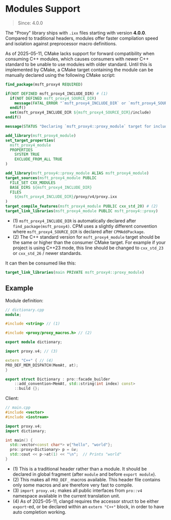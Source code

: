# Modules Support

> Since: 4.0.0

The "Proxy" library ships with `.ixx` files starting with version **4.0.0**. Compared to traditional headers, modules offer faster compilation speed and isolation against preprocessor macro definitions.

As of 2025-05-11, CMake lacks support for forward compatibility when consuming C++ modules, which causes consumers with newer C++ standard to be unable to use modules with older standard. Until this is implemented by CMake, a CMake target containing the module can be manually declared using the following CMake script:

```cmake
find_package(msft_proxy4 REQUIRED)

if(NOT DEFINED msft_proxy4_INCLUDE_DIR) # (1)
  if(NOT DEFINED msft_proxy4_SOURCE_DIR)
    message(FATAL_ERROR "`msft_proxy4_INCLUDE_DIR` or `msft_proxy4_SOURCE_DIR` must be defined to use this script.")
  endif()
  set(msft_proxy4_INCLUDE_DIR ${msft_proxy4_SOURCE_DIR}/include)
endif()

message(STATUS "Declaring `msft_proxy4::proxy_module` target for include path `${msft_proxy4_INCLUDE_DIR}`")

add_library(msft_proxy4_module)
set_target_properties(
  msft_proxy4_module
  PROPERTIES
    SYSTEM TRUE
    EXCLUDE_FROM_ALL TRUE
)

add_library(msft_proxy4::proxy_module ALIAS msft_proxy4_module)
target_sources(msft_proxy4_module PUBLIC
  FILE_SET CXX_MODULES
  BASE_DIRS ${msft_proxy4_INCLUDE_DIR}
  FILES
    ${msft_proxy4_INCLUDE_DIR}/proxy/v4/proxy.ixx
)
target_compile_features(msft_proxy4_module PUBLIC cxx_std_20) # (2)
target_link_libraries(msft_proxy4_module PUBLIC msft_proxy4::proxy)
```

- (1) `msft_proxy4_INCLUDE_DIR` is automatically declared after `find_package(msft_proxy4)`. CPM uses a slightly different convention where `msft_proxy4_SOURCE_DIR` is declared after `CPMAddPackage`.
- (2) The C++ standard version for `msft_proxy4_module` target should be the same or higher than the consumer CMake target. For example if your project is using C++23 mode, this line should be changed to `cxx_std_23` or `cxx_std_26` / newer standards.

It can then be consumed like this:

```cmake
target_link_libraries(main PRIVATE msft_proxy4::proxy_module)
```

## Example

Module definition:

```cpp
// dictionary.cpp
module;

#include <string> // (1)

#include <proxy/proxy_macros.h> // (2)

export module dictionary;

import proxy.v4; // (3)

extern "C++" { // (4)
PRO_DEF_MEM_DISPATCH(MemAt, at);
}

export struct Dictionary : pro::facade_builder
    ::add_convention<MemAt, std::string(int index) const>
    ::build {};

```

Client:

```cpp
// main.cpp
#include <vector>
#include <iostream>

import proxy.v4;
import dictionary;

int main() {
  std::vector<const char*> v{"hello", "world"};
  pro::proxy<Dictionary> p = &v;
  std::cout << p->at(1) << "\n";  // Prints "world"
}

```

- (1) This is a traditional header rather than a module. It should be declared in global fragment (after `module` and before `export module`).
- (2) This makes all `PRO_DEF_` macros available. This header file contains only some macros and are therefore very fast to compile. 
- (3) `import proxy.v4;` makes all public interfaces from `pro::v4` namespace available in the current translation unit.
- (4) As of 2025-05-11, clangd requires the accessor struct to be either `export`-ed, or be declared within an `extern "C++"` block, in order to have auto completion working.

